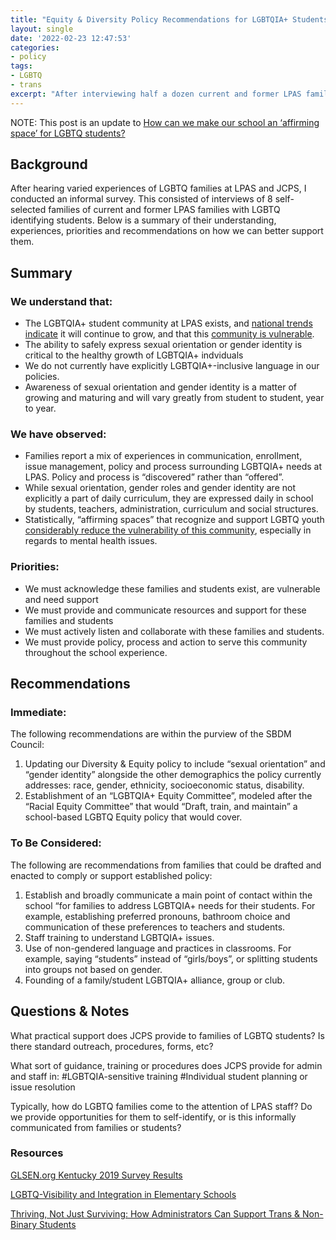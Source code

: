 ```yaml
---
title: "Equity & Diversity Policy Recommendations for LGBTQIA+ Students"
layout: single
date: '2022-02-23 12:47:53'
categories:
- policy
tags:
- LGBTQ
- trans
excerpt: "After interviewing half a dozen current and former LPAS families with LGBTQ students, here's what I found, and what I'm recommending to our council."
---
```


NOTE: This post is an update to [How can we make our school an ‘affirming space’ for LGBTQ students?](https://benwilson.org/sbdm/policy/affirming-spaces-for-LGBTQ-students/)


## Background ##
After hearing varied experiences of LGBTQ families at LPAS and JCPS, I conducted an informal survey. This consisted of interviews of 8 self-selected families of current and former LPAS families with LGBTQ identifying students. Below is a summary of their understanding, experiences, priorities and recommendations on how we can better support them.

## Summary ##
### We understand that: ###
- The LGBTQIA+ student community at LPAS exists, and [national trends indicate](https://www.ncbi.nlm.nih.gov/pmc/articles/PMC5508189/) it will continue to grow, and that this [community is vulnerable](https://www.thetrevorproject.org/survey-2021/).
- The ability to safely express sexual orientation or gender identity is critical to the healthy growth of LGBTQIA+ indviduals
- We do not currently have explicitly LGBTQIA+-inclusive language in our policies.
- Awareness of sexual orientation and gender identity is a matter of growing and maturing and will vary greatly from student to student, year to year.

### We have observed: ###
- Families report a mix of experiences in communication, enrollment, issue management, policy and process surrounding LGBTQIA+ needs at LPAS. Policy and process is “discovered” rather than “offered”.
- While sexual orientation, gender roles and gender identity are not explicitly a part of daily curriculum, they are expressed daily in school by students, teachers, administration, curriculum and social structures.
- Statistically, “affirming spaces” that recognize and support LGBTQ youth [considerably reduce the vulnerability of this community](https://www.thetrevorproject.org/survey-2021/), especially in regards to mental health issues.

### Priorities: ###
- We must acknowledge these families and students exist, are vulnerable and need support
- We must provide and communicate resources and support for these families and students
- We must actively listen and collaborate with these families and students.
- We must provide policy, process and action to serve this community throughout the school experience.

## Recommendations ##
### Immediate: ###
The following recommendations are within the purview of the SBDM Council:

1. Updating our Diversity & Equity policy to include “sexual orientation” and “gender identity” alongside the other demographics the policy currently addresses: race, ​​gender, ethnicity, socioeconomic status, disability.
2. Establishment of an “LGBTQIA+ Equity Committee”, modeled after the “Racial Equity Committee” that would “Draft, train, and maintain” a school-based LGBTQ Equity policy that would cover.

### To Be Considered: ###
The following are recommendations from families that could be drafted and enacted to comply or support established policy:

1. Establish and broadly communicate a main point of contact within the school “for families to address LGBTQIA+ needs for their students. For example, establishing preferred pronouns, bathroom choice and communication of these preferences to teachers and students.
2. Staff training to understand LGBTQIA+ issues.
3. Use of non-gendered language and practices in classrooms. For example, saying “students” instead of “girls/boys”, or splitting students into groups not based on gender. 
4. Founding of a family/student LGBTQIA+ alliance, group or club.

## Questions & Notes ##

What practical support does JCPS provide to families of LGBTQ students? Is there standard outreach, procedures, forms, etc?

What sort of guidance, training or procedures does JCPS provide for admin and staff in: 
#LGBTQIA-sensitive training
#Individual student planning or issue resolution

Typically, how do LGBTQ families come to the attention of LPAS staff? Do we provide opportunities for them to self-identify, or is this informally communicated from families or students?

### Resources ###
[GLSEN.org Kentucky 2019 Survey Results](https://www.glsen.org/sites/default/files/2021-01/Kentucky-Snapshot-2019.pdf)

[LGBTQ-Visibility and Integration in Elementary Schools](https://www.glsen.org/activity/lgbtq-visibility-and-integration-elementary-schools)

[Thriving, Not Just Surviving: How Administrators Can Support Trans & Non-Binary Students](https://maec.org/webinar/thriving-not-just-surviving-how-administrators-can-support-trans-non-binary-students/)